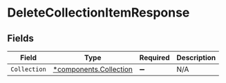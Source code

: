 # DeleteCollectionItemResponse


## Fields

| Field                                                           | Type                                                            | Required                                                        | Description                                                     |
| --------------------------------------------------------------- | --------------------------------------------------------------- | --------------------------------------------------------------- | --------------------------------------------------------------- |
| `Collection`                                                    | [*components.Collection](../../models/components/collection.md) | :heavy_minus_sign:                                              | N/A                                                             |